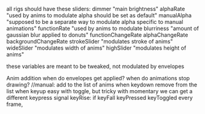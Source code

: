 all rigs should have these sliders:
dimmer "main brightness"
alphaRate "used by anims to modulate alpha
    should be set as default"
manualAlpha "supposed to be a separate way to modulate alpha specific to manual animations"
functionRate "used by anims to modulate 
blurriness "amount of gaussian blur applied to donuts"
functionChangeRate
alphaChangeRate
backgroundChangeRate
strokeSlider "modulates stroke of anims"
wideSlider "modulates width of anims"
highSlider "modulates height of anims"

these variables are meant to be tweaked, not modulated by envelopes

Anim addition
  when do envelopes get applied?
  when do animations stop drawing?
  //manual: add to the list of anims when keydown
        remove from the list when keyup
        easy with toggle,
        but tricky with momentary
        we can get a different keypress signal
        keyRise:
            if 
        keyFall
        keyPressed
        keyToggled 
            every frame, 
